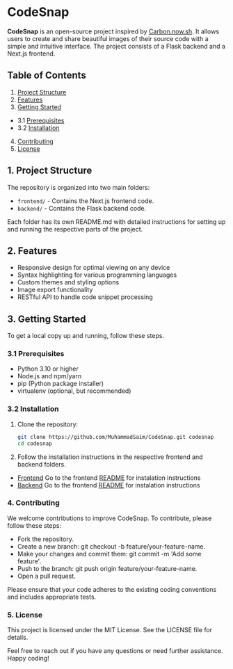 # CodeSnap

**CodeSnap** is an open-source project inspired by [Carbon.now.sh](https://carbon.now.sh). It allows users to create and share beautiful images of their source code with a simple and intuitive interface. The project consists of a Flask backend and a Next.js frontend.

## Table of Contents

1. [Project Structure](#project-structure)
2. [Features](#features)
3. [Getting Started](#getting-started)
 -  3.1 [Prerequisites](#prerequisites)
 -  3.2 [Installation](#installation)
4. [Contributing](#contributing)
5. [License](#license)

## 1. Project Structure

The repository is organized into two main folders:

- `frontend/` - Contains the Next.js frontend code.
- `backend/` - Contains the Flask backend code.

Each folder has its own README.md with detailed instructions for setting up and running the respective parts of the project.

## 2. Features

- Responsive design for optimal viewing on any device
- Syntax highlighting for various programming languages
- Custom themes and styling options
- Image export functionality
- RESTful API to handle code snippet processing

## 3. Getting Started

To get a local copy up and running, follow these steps.

### 3.1 Prerequisites

- Python 3.10 or higher
- Node.js and npm/yarn
- pip (Python package installer)
- virtualenv (optional, but recommended)

### 3.2 Installation

1. Clone the repository:
   ```bash
   git clone https://github.com/MuhammadSaim/CodeSnap.git codesnap
   cd codesnap
   ```

2. Follow the installation instructions in the respective frontend and backend folders.

- [Frontend](./frontend/README.md) Go to the frontend [README](./frontend/README.md) for instalation instructions
- [Backend](./backend/README.md) Go to the frontend [README](./backend/README.md) for instalation instructions

### 4. Contributing

We welcome contributions to improve CodeSnap. To contribute, please follow these steps:

- Fork the repository.
- Create a new branch: git checkout -b feature/your-feature-name.
- Make your changes and commit them: git commit -m 'Add some feature'.
- Push to the branch: git push origin feature/your-feature-name.
- Open a pull request.

Please ensure that your code adheres to the existing coding conventions and includes appropriate tests.

### 5. License

This project is licensed under the MIT License. See the LICENSE file for details.

Feel free to reach out if you have any questions or need further assistance. Happy coding!